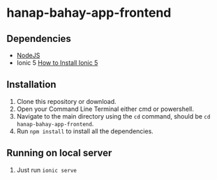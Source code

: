 # hanap-bahay-app-frontend

## Dependencies
- [NodeJS](https://nodejs.org/en/)
- Ionic 5 [How to Install Ionic 5](https://ionicframework.com/docs/v5/intro/cli)

## Installation
1. Clone this repository or download.
2. Open your Command Line Terminal either cmd or powershell.
3. Navigate to the main directory using the `cd` command, should be `cd hanap-bahay-app-frontend`.
4. Run `npm install` to install all the dependencies.


## Running on local server
1. Just run `ionic serve`



